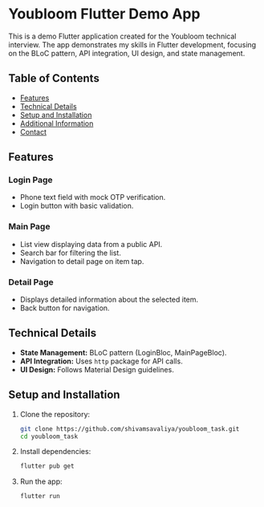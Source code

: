 # Youbloom Flutter Demo App

This is a demo Flutter application created for the Youbloom technical interview. The app demonstrates my skills in Flutter development, focusing on the BLoC pattern, API integration, UI design, and state management.

## Table of Contents

- [Features](#features)
- [Technical Details](#technical-details)
- [Setup and Installation](#setup-and-installation)
- [Additional Information](#additional-information)
- [Contact](#contact)

## Features

### Login Page
- Phone text field with mock OTP verification.
- Login button with basic validation.

### Main Page
- List view displaying data from a public API.
- Search bar for filtering the list.
- Navigation to detail page on item tap.

### Detail Page
- Displays detailed information about the selected item.
- Back button for navigation.

## Technical Details
- **State Management:** BLoC pattern (LoginBloc, MainPageBloc).
- **API Integration:** Uses `http` package for API calls.
- **UI Design:** Follows Material Design guidelines.

## Setup and Installation

1. Clone the repository:

   ```bash
   git clone https://github.com/shivamsavaliya/youbloom_task.git
   cd youbloom_task

2. Install dependencies:
    ```bash
   flutter pub get
4. Run the app:
    ```bash
   flutter run

